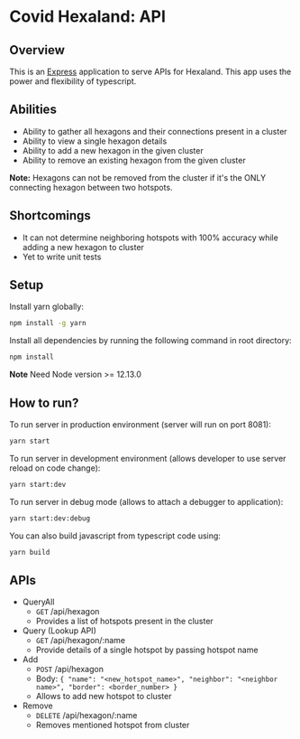# Covid Hexaland: API 
## Overview

This is an [Express](https://expressjs.com/) application to serve APIs for Hexaland. This app uses the power and flexibility of typescript.

## Abilities
- Ability to gather all hexagons and their connections present in a cluster
- Ability to view a single hexagon details
- Ability to add a new hexagon in the given cluster
- Ability to remove an existing hexagon from the given cluster

**Note:**
Hexagons can not be removed from the cluster if it's the ONLY connecting hexagon between two hotspots.

## Shortcomings
- It can not determine neighboring hotspots with 100% accuracy while adding a new hexagon to cluster
- Yet to write unit tests

## Setup
Install yarn globally:
```bash
npm install -g yarn
```

Install all dependencies by running the following command in root directory:
```bash
npm install
```

**Note**
Need Node version >= 12.13.0

## How to run?
To run server in production environment (server will run on port 8081):

```bash
yarn start
```

To run server in development environment (allows developer to use server reload on code change):
```bash
yarn start:dev
```

To run server in debug mode (allows to attach a debugger to application):
```bash
yarn start:dev:debug
```

You can also build javascript from typescript code using:
```bash
yarn build
```


## APIs
* QueryAll
  * `GET` /api/hexagon
  * Provides a list of hotspots present in the cluster
* Query (Lookup API)
  * `GET` /api/hexagon/:name
  * Provide details of a single hotspot by passing hotspot name
* Add
  * `POST` /api/hexagon
  * Body: ```{
    "name": "<new_hotspot_name>",
    "neighbor": "<neighbor name>",
    "border": <border_number>
    }```
  * Allows to add new hotspot to cluster
* Remove
  * `DELETE` /api/hexagon/:name
  * Removes mentioned hotspot from cluster

